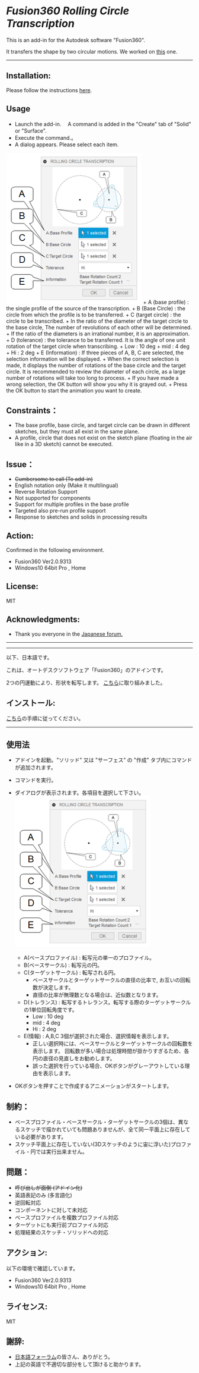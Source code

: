 # ***Fusion360  Rolling Circle Transcription***
This is an add-in for the Autodesk software "Fusion360".

It transfers the shape by two circular motions.
We worked on [this](https://forums.autodesk.com/t5/fusion-360-api-and-scripts/weird-gears-help-in-scripting/td-p/9840513) one.

***
## Installation:
Please follow the instructions [here](https://knowledge.autodesk.com/support/fusion-360/troubleshooting/caas/sfdcarticles/sfdcarticles/How-to-install-an-ADD-IN-and-Script-in-Fusion-360.html).

## Usage
+ Launch the add-in.　 A command is added in the "Create" tab of "Solid" or "Surface".
+ Execute the command.。
+ A dialog appears. Please select each item.
<img src="./resources/dialog.png">
    + A (base profile) : the single profile of the source of the transcription.
    + B (Base Circle) : the circle from which the profile is to be transferred.
    + C (target circle) : the circle to be transcribed.
        + In the ratio of the diameter of the target circle to the base circle,
        The number of revolutions of each other will be determined.
        + If the ratio of the diameters is an irrational number, it is an approximation.
    + D (tolerance) : the tolerance to be transferred. It is the angle of one unit rotation of the target circle when transcribing.
        + Low : 10 deg
        + mid : 4 deg
        + Hi : 2 deg
    + E (Information) : If three pieces of A, B, C are selected, the selection information will be displayed.
        + When the correct selection is made, it displays the number of rotations of the base circle and the target circle.
        It is recommended to review the diameter of each circle, as a large number of rotations will take too long to process.
        + If you have made a wrong selection, the OK button will show you why it is grayed out.
+ Press the OK button to start the animation you want to create.

## Constraints：
- The base profile, base circle, and target circle can be drawn in different sketches, but they must all exist in the same plane.
- A profile, circle that does not exist on the sketch plane (floating in the air like in a 3D sketch) cannot be executed.

## Issue：
- ~~Cumbersome to call (To add-in)~~
- English notation only (Make it multilingual)
- Reverse Rotation Support
- Not supported for components
- Support for multiple profiles in the base profile
- Targeted also pre-run profile support
- Response to sketches and solids in processing results

## Action:
Confirmed in the following environment.
+ Fusion360 Ver2.0.9313
+ Windows10 64bit Pro , Home

## License:
MIT

## Acknowledgments:
+ Thank you everyone in the [Japanese forum.](https://forums.autodesk.com/t5/fusion-360-ri-ben-yu/bd-p/707)

***
***
以下、日本語です。

これは、オートデスクソフトウェア「Fusion360」のアドインです。

2つの円運動により、形状を転写します。
[こちら](https://forums.autodesk.com/t5/fusion-360-api-and-scripts/weird-gears-help-in-scripting/td-p/9840513)に取り組みました。

## インストール:
[こちら](https://knowledge.autodesk.com/ja/support/fusion-360/troubleshooting/caas/sfdcarticles/sfdcarticles/JPN/How-to-install-an-ADD-IN-and-Script-in-Fusion-360.html)の手順に従ってください。

***
## 使用法
+ アドインを起動。"ソリッド" 又は "サーフェス" の "作成" タブ内にコマンドが追加されます。

+ コマンドを実行。

+ ダイアログが表示されます。各項目を選択して下さい。<img src="./resources/dialog.png">
    + A(ベースプロファイル) : 転写元の単一のプロファイル。
    + B(ベースサークル) : 転写元の円。
    + C(ターゲットサークル) : 転写される円。
        + ベースサークルとターゲットサークルの直径の比率で,
        お互いの回転数が決定します。
        + 直径の比率が無理数となる場合は、近似数となります。
    + D(トレランス) : 転写するトレランス。転写する際のターゲットサークルの1単位回転角度です。
        + Low : 10 deg
        + mid : 4 deg
        + Hi : 2 deg
    + E(情報) : A,B,C 3個が選択された場合、選択情報を表示します。
        + 正しい選択時には、ベースサークルとターゲットサークルの回転数を表示します。
        回転数が多い場合は処理時間が掛かりすぎるため、各円の直径の見直しをお勧めします。
        + 誤った選択を行っている場合、OKボタンがグレーアウトしている理由を表示します。
+ OKボタンを押すことで作成するアニメーションがスタートします。

## 制約：
- ベースプロファイル・ベースサークル・ターゲットサークルの3個は、異なるスケッチで描かれていても問題ありませんが、全て同一平面上に存在している必要があります。
- スケッチ平面上に存在していない(3Dスケッチのように宙に浮いた)プロファイル・円では実行出来ません。

## 問題：
- ~~呼び出しが面倒 (アドイン化)~~
- 英語表記のみ (多言語化)
- 逆回転対応
- コンポーネントに対して未対応
- ベースプロファイルを複数プロファイル対応
- ターゲットにも実行前プロファイル対応
- 処理結果のスケッチ・ソリッドへの対応

## アクション:
以下の環境で確認しています。
 + Fusion360 Ver2.0.9313
 + Windows10 64bit Pro , Home

## ライセンス:
MIT

## 謝辞:
+ [日本語フォーラム](https://forums.autodesk.com/t5/fusion-360-ri-ben-yu/bd-p/707)の皆さん、ありがとう。
+ 上記の英語で不適切な部分をして頂けると助かります。